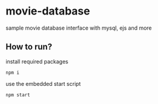 # movie-database

sample movie database interface with mysql, ejs and more

## How to run?

install required packages

```
npm i
```

use the embedded start script

```
npm start
```
